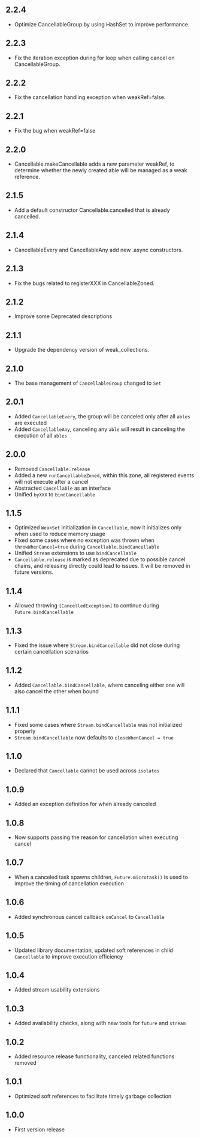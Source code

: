 ## 2.2.4

* Optimize CancellableGroup by using HashSet to improve performance.

## 2.2.3

* Fix the iteration exception during for loop when calling cancel on CancellableGroup.

## 2.2.2

* Fix the cancellation handling exception when weakRef=false.

## 2.2.1

* Fix the bug when weakRef=false

## 2.2.0

* Cancellable.makeCancellable adds a new parameter weakRef, to determine whether the newly created
  able will be managed as a weak reference.

## 2.1.5

* Add a default constructor Cancellable.cancelled that is already cancelled.

## 2.1.4

* CancellableEvery and CancellableAny add new .async constructors.

## 2.1.3

* Fix the bugs related to registerXXX in CancellableZoned.

## 2.1.2

* Improve some Deprecated descriptions

## 2.1.1

* Upgrade the dependency version of weak_collections.

## 2.1.0

* The base management of `CancellableGroup` changed to `Set`

## 2.0.1

* Added `CancellableEvery`, the group will be canceled only after all `ables` are executed
* Added `CancellableAny`, canceling any `able` will result in canceling the execution of all `ables`

## 2.0.0

* Removed `Cancellable.release`
* Added a new `runCancellableZoned`, within this zone, all registered events will not execute after
  a cancel
* Abstracted `Cancellable` as an interface
* Unified `byXXX` to `bindCancellable`

## 1.1.5

* Optimized `WeakSet` initialization in `Cancellable`, now it initializes only when used to reduce
  memory usage
* Fixed some cases where no exception was thrown when `throwWhenCancel=true`
  during `Cancellable.bindCancellable`
* Unified `Stream` extensions to use `bindCancellable`
* `Cancellable.release` is marked as deprecated due to possible cancel chains, and releasing
  directly could lead to issues. It will be removed in future versions.

## 1.1.4

* Allowed throwing `[CancelledException]` to continue during `Future.bindCancellable`

## 1.1.3

* Fixed the issue where `Stream.bindCancellable` did not close during certain cancellation scenarios

## 1.1.2

* Added `Cancellable.bindCancellable`, where canceling either one will also cancel the other when
  bound

## 1.1.1

* Fixed some cases where `Stream.bindCancellable` was not initialized properly
* `Stream.bindCancellable` now defaults to `closeWhenCancel = true`

## 1.1.0

* Declared that `Cancellable` cannot be used across `isolates`

## 1.0.9

* Added an exception definition for when already canceled

## 1.0.8

* Now supports passing the reason for cancellation when executing cancel

## 1.0.7

* When a canceled task spawns children, `Future.microtask()` is used to improve the timing of
  cancellation execution

## 1.0.6

* Added synchronous cancel callback `onCancel` to `Cancellable`

## 1.0.5

* Updated library documentation, updated soft references in child `Cancellable` to improve execution
  efficiency

## 1.0.4

* Added stream usability extensions

## 1.0.3

* Added availability checks, along with new tools for `future` and `stream`

## 1.0.2

* Added resource release functionality, canceled related functions removed

## 1.0.1

* Optimized soft references to facilitate timely garbage collection

## 1.0.0

* First version release
